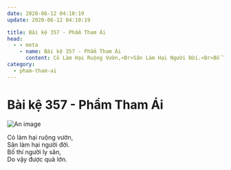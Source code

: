 ```yaml
---
date: 2020-06-12 04:10:19
update: 2020-06-12 04:10:19

title: Bài kệ 357 - Phẩm Tham Ái
head:
  - - meta
    - name: Bài kệ 357 - Phẩm Tham Ái
      content: Cỏ Làm Hại Ruộng Vườn,<Br>Sân Làm Hại Người Đời.<Br>Bố Thí Người Ly Sân,<Br>Do Vậy Được Quả Lớn.<Br>
category:
  - pham-tham-ai
---
```


# Bài kệ 357 - Phẩm Tham Ái

![An image](/img/pham-tham-ai/pham-tham-ai-357.jpg)

Cỏ làm hại ruộng vườn,<br>Sân làm hại người đời.<br>Bố thí người ly sân,<br>Do vậy được quả lớn.<br>
